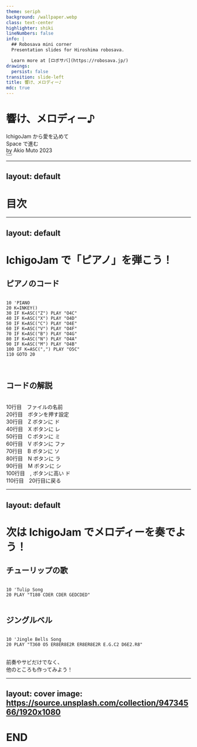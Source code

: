 ```yaml
---
theme: seriph
background: /wallpaper.webp
class: text-center
highlighter: shiki
lineNumbers: false
info: |
  ## Robosava mini corner
  Presentation slides for Hiroshima robosava.

  Learn more at [ロボサバ](https://robosava.jp/)
drawings:
  persist: false
transition: slide-left
title: 響け、メロディー♪
mdc: true
---
```


# 響け、メロディー♪

<div class="text-2xl">IchigoJam から愛を込めて</div>

<div class="pt-12">
  <span @click="$slidev.nav.next" class="text-4xl px-2 py-1 rounded cursor-pointer" hover="bg-white bg-opacity-10">
    Space で進む <carbon:arrow-right class="inline"/>
  </span>
</div>

<div class="absolute bottom-8">
  by Akio Muto 2023
</div>

<div class="abs-br m-6 flex gap-2">
  <button @click="$slidev.nav.openInEditor()" title="Open in Editor" class="text-xl slidev-icon-btn opacity-50 !border-none !hover:text-white">
    <carbon:edit />
  </button>
  <a href="https://github.com/Marukome0743/IchigoJam" target="_blank" alt="GitHub" title="Open in GitHub"
    class="text-xl slidev-icon-btn opacity-50 !border-none !hover:text-white">
    <carbon-logo-github />
  </a>
</div>

---
layout: default
---

# 目次
<Toc class="text-5xl text-black font-bold" maxDepth="1"></Toc>
 
---
layout: default
---

# IchigoJam で「ピアノ」を弾こう！
<div grid="~ cols-3">

  <div class="col-span-2">
    <h2 class="text-green m-2">ピアノのコード</h2>
    <pre>
<code class="lang-ichigojam">                           
10 'PIANO                   
20 K=INKEY()                
30 IF K=ASC("Z") PLAY "O4C" 
40 IF K=ASC("X") PLAY "O4D" 
50 IF K=ASC("C") PLAY "O4E" 
60 IF K=ASC("V") PLAY "O4F" 
70 IF K=ASC("B") PLAY "O4G" 
80 IF K=ASC("N") PLAY "O4A" 
90 IF K=ASC("M") PLAY "O4B" 
100 IF K=ASC(",") PLAY "O5C"
110 GOTO 20                
</code>
    </pre>
  </div>

  <div class="text-black text-xl font-bold bg-green-200 px-6 py-2">
    <h2 class="text-red">コードの解説</h2><br>
    <div class="m-1">10行目　ファイルの名前</div>
    <div class="m-1">20行目　ボタンを押す設定</div>
    <div class="m-1">30行目　<span class="text-red">Z</span> ボタンに <span class="text-blue">ド</span></div>
    <div class="m-1">40行目　<span class="text-red">X</span> ボタンに <span class="text-blue">レ</span></div>
    <div class="m-1">50行目　<span class="text-red">C</span> ボタンに <span class="text-blue">ミ</span></div>
    <div class="m-1">60行目　<span class="text-red">V</span> ボタンに <span class="text-blue">ファ</span></div>
    <div class="m-1">70行目　<span class="text-red">B</span> ボタンに <span class="text-blue">ソ</span></div>
    <div class="m-1">80行目　<span class="text-red">N</span> ボタンに <span class="text-blue">ラ</span></div>
    <div class="m-1">90行目　<span class="text-red">M</span> ボタンに <span class="text-blue">シ</span></div>
    <div class="m-1">100行目　<span class="text-red">,</span> ボタンに高い <span class="text-blue">ド</span></div>
    <div class="m-1">110行目　20行目に戻る</div>
  </div>

</div>

---
layout: default
---

# 次は IchigoJam でメロディーを奏でよう！

<h2 class="text-4xl text-pink m-2">チューリップの歌</h2>
<pre>
<code class="lang-ichigojam">                                
10 'Tulip Song                   
20 PLAY "T180 CDER CDER GEDCDED"
</code>
</pre>

<h2 class="text-4xl text-yellow m-2">ジングルベル</h2>
<pre>
<code class="lang-ichigojam">                                                    
10 'Jingle Bells Song                                
20 PLAY "T360 O5 ER8ER8E2R ER8ER8E2R E.G.C2 D6E2.R8"
</code>
</pre>

<div class="text-center text-6xl text-black m-2">前奏やサビだけでなく、<br><span class="text-orange">他のところも作ってみよう！</span></div>

---
layout: cover
image: https://source.unsplash.com/collection/94734566/1920x1080
---

# END